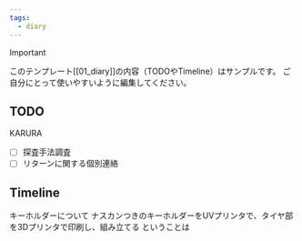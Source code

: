 ```yaml
---
tags:
  - diary
---
```

> [!IMPORTANT]
> このテンプレート[[01_diary]]の内容（TODOやTimeline）はサンプルです。
> ご自分にとって使いやすいように編集してください。

## TODO
KARURA
- [ ] 探査手法調査
- [ ] リターンに関する個別連絡

## Timeline
キーホルダーについて
	ナスカンつきのキーホルダーをUVプリンタで、タイヤ部を3Dプリンタで印刷し、組み立てる
	ということは